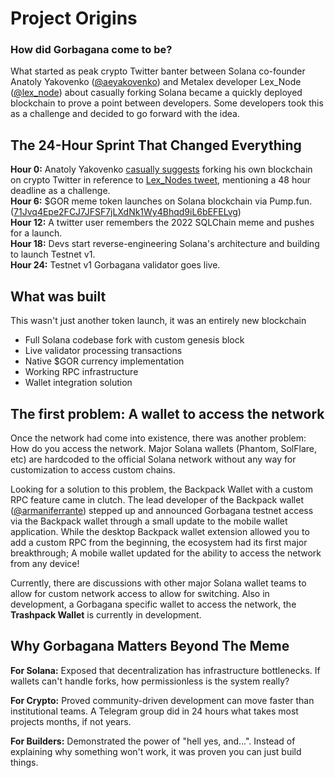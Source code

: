 # Project Origins

### How did Gorbagana come to be?

What started as peak crypto Twitter banter between Solana co-founder Anatoly Yakovenko ([@aeyakovenko](https://x.com/aeyakovenko)) and Metalex developer Lex\_Node ([@lex\_node](https://x.com/lex_node)) about casually forking Solana became a quickly deployed blockchain to prove a point between developers. Some developers took this as a challenge and decided to go forward with the idea.

## The 24-Hour Sprint That Changed Everything

**Hour 0:** Anatoly Yakovenko [casually suggests](https://x.com/aeyakovenko/status/1935469988141535376) forking his own blockchain on crypto Twitter in reference to [Lex\_Nodes tweet](https://x.com/lex_node/status/1935469530626601081), mentioning a 48 hour deadline as a challenge.\
**Hour 6:** $GOR meme token launches on Solana blockchain via Pump.fun. ([71Jvq4Epe2FCJ7JFSF7jLXdNk1Wy4Bhqd9iL6bEFELvg](https://dexscreener.com/solana/h66r4cb3lrvezown6ejzxmvbjrzxmrzprt7z6amexunb))\
**Hour 12:** A twitter user remembers the 2022 SQLChain meme and pushes for a launch.\
**Hour 18:** Devs start reverse-engineering Solana's architecture and building to launch Testnet v1.\
**Hour 24:** Testnet v1 Gorbagana validator goes live.

## What was built

This wasn't just another token launch, it was an entirely new blockchain

* Full Solana codebase fork with custom genesis block
* Live validator processing transactions
* Native $GOR currency implementation
* Working RPC infrastructure
* Wallet integration solution

## The first problem: A wallet to access the network

Once the network had come into existence, there was another problem: How do you access the network. Major Solana wallets (Phantom, SolFlare, etc) are hardcoded to the official Solana network without any way for customization to access custom chains.

Looking for a solution to this problem, the Backpack Wallet with a custom RPC feature came in clutch. The lead developer of the Backpack wallet ([@armaniferrante](https://x.com/armaniferrante)) stepped up and announced Gorbagana testnet access via the Backpack wallet through a small update to the mobile wallet application. While the desktop Backpack wallet extension allowed you to add a custom RPC from the beginning, the ecosystem had its first major breakthrough; A mobile wallet updated for the ability to access the network from any device!

Currently, there are discussions with other major Solana wallet teams to allow for custom network access to allow for switching. Also in development, a Gorbagana specific wallet to access the network, the **Trashpack Wallet** is currently in development.

## Why Gorbagana Matters Beyond The Meme

**For Solana:** Exposed that decentralization has infrastructure bottlenecks. If wallets can't handle forks, how permissionless is the system really?

**For Crypto:** Proved community-driven development can move faster than institutional teams. A Telegram group did in 24 hours what takes most projects months, if not years.

**For Builders:** Demonstrated the power of "hell yes, and...". Instead of explaining why something won't work, it was proven you can just build things.

##

